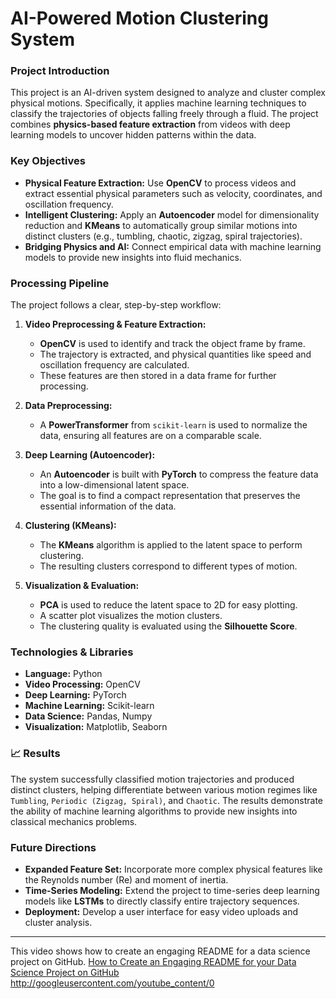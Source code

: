 # AI-Powered Motion Clustering System

### Project Introduction

This project is an AI-driven system designed to analyze and cluster complex physical motions. Specifically, it applies machine learning techniques to classify the trajectories of objects falling freely through a fluid. The project combines **physics-based feature extraction** from videos with deep learning models to uncover hidden patterns within the data.

### Key Objectives

* **Physical Feature Extraction:** Use **OpenCV** to process videos and extract essential physical parameters such as velocity, coordinates, and oscillation frequency.
* **Intelligent Clustering:** Apply an **Autoencoder** model for dimensionality reduction and **KMeans** to automatically group similar motions into distinct clusters (e.g., tumbling, chaotic, zigzag, spiral trajectories).
* **Bridging Physics and AI:** Connect empirical data with machine learning models to provide new insights into fluid mechanics.

### Processing Pipeline

The project follows a clear, step-by-step workflow:

1.  **Video Preprocessing & Feature Extraction:**
    * **OpenCV** is used to identify and track the object frame by frame.
    * The trajectory is extracted, and physical quantities like speed and oscillation frequency are calculated.
    * These features are then stored in a data frame for further processing.

2.  **Data Preprocessing:**
    * A **PowerTransformer** from `scikit-learn` is used to normalize the data, ensuring all features are on a comparable scale.

3.  **Deep Learning (Autoencoder):**
    * An **Autoencoder** is built with **PyTorch** to compress the feature data into a low-dimensional latent space.
    * The goal is to find a compact representation that preserves the essential information of the data.

4.  **Clustering (KMeans):**
    * The **KMeans** algorithm is applied to the latent space to perform clustering.
    * The resulting clusters correspond to different types of motion.

5.  **Visualization & Evaluation:**
    * **PCA** is used to reduce the latent space to 2D for easy plotting.
    * A scatter plot visualizes the motion clusters.
    * The clustering quality is evaluated using the **Silhouette Score**. 

### Technologies & Libraries

* **Language:** Python
* **Video Processing:** OpenCV
* **Deep Learning:** PyTorch
* **Machine Learning:** Scikit-learn
* **Data Science:** Pandas, Numpy
* **Visualization:** Matplotlib, Seaborn

### 📈 Results

The system successfully classified motion trajectories and produced distinct clusters, helping differentiate between various motion regimes like `Tumbling`, `Periodic (Zigzag, Spiral)`, and `Chaotic`. The results demonstrate the ability of machine learning algorithms to provide new insights into classical mechanics problems.

### Future Directions

* **Expanded Feature Set:** Incorporate more complex physical features like the Reynolds number (Re) and moment of inertia.
* **Time-Series Modeling:** Extend the project to time-series deep learning models like **LSTMs** to directly classify entire trajectory sequences.
* **Deployment:** Develop a user interface for easy video uploads and cluster analysis.

***

This video shows how to create an engaging README for a data science project on GitHub. [How to Create an Engaging README for your Data Science Project on GitHub](https://www.youtube.com/watch?v=5UhBnXWbCMY)
http://googleusercontent.com/youtube_content/0

